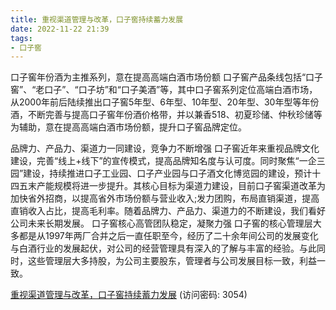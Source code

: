 ```yaml
---
title: 重视渠道管理与改革，口子窖持续蓄力发展
date: 2022-11-22 21:39
tags:
- 口子窖
---
```

口子窖年份酒为主推系列，意在提高高端白酒市场份额
口子窖产品条线包括“口子窖”、“老口子”、“口子坊”和“口子美酒”等，其中口子窖系列定位高端白酒市场，从2000年前后陆续推出口子窖5年型、6年型、10年型、20年型、30年型等年份酒，不断完善与提高口子窖年份酒价格带，并以兼香518、初夏珍储、仲秋珍储等为辅助，意在提高高端白酒市场份额，提升口子窖品牌定位。
<!-- more -->
品牌力、产品力、渠道力一同建设，竞争力不断增强
口子窖近年来重视品牌文化建设，完善“线上+线下”的宣传模式，提高品牌知名度与认可度。同时聚焦“一企三园”建设，持续推进口子工业园、口子产业园与口子酒文化博览园的建设，预计十四五末产能规模将进一步提升。其核心目标为渠道力建设，目前口子窖渠道改革为加快省外招商，以提高省外市场份额与营业收入;发力团购，布局直销渠道，提高直销收入占比，提高毛利率。随着品牌力、产品力、渠道力的不断建设，我们看好公司未来长期发展。
口子窖核心高管团队稳定，凝聚力强
口子窖的核心管理层大多都是从1997年两厂合并之后一直任职至今，经历了二十余年间公司的发展变化与白酒行业的发展起伏，对公司的经营管理具有深入的了解与丰富的经验。与此同时，这些管理层大多持股，为公司主要股东，管理者与公司发展目标一致，利益一致。

[重视渠道管理与改革，口子窖持续蓄力发展](https://url12.ctfile.com/f/3948612-730580717-b8c88d?p=3054)
(访问密码: 3054)

